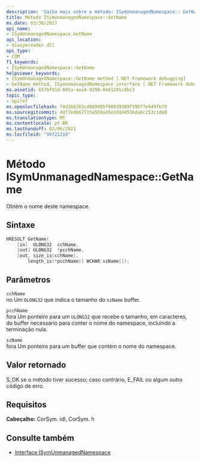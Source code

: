 ```yaml
---
description: 'Saiba mais sobre o método: ISymUnmanagedNamespace:: GetName'
title: Método ISymUnmanagedNamespace::GetName
ms.date: 03/30/2017
api_name:
- ISymUnmanagedNamespace.GetName
api_location:
- diasymreader.dll
api_type:
- COM
f1_keywords:
- ISymUnmanagedNamespace::GetName
helpviewer_keywords:
- ISymUnmanagedNamespace::GetName method [.NET Framework debugging]
- GetName method, ISymUnmanagedNamespace interface [.NET Framework debugging]
ms.assetid: 657bf91d-005a-4ea4-9298-04d1291c0bc3
topic_type:
- apiref
ms.openlocfilehash: f4d366363cd089995f98039389f59077e949fb79
ms.sourcegitcommit: ddf7edb67715a5b9a45e3dd44536dabc153c1de0
ms.translationtype: MT
ms.contentlocale: pt-BR
ms.lasthandoff: 02/06/2021
ms.locfileid: "99721210"
---
```

# <a name="isymunmanagednamespacegetname-method"></a>Método ISymUnmanagedNamespace::GetName

Obtém o nome deste namespace.  
  
## <a name="syntax"></a>Sintaxe  
  
```cpp  
HRESULT GetName(  
    [in]  ULONG32  cchName,  
    [out] ULONG32  *pcchName,  
    [out, size_is(cchName),  
        length_is(*pcchName)] WCHAR szName[]);  
```  
  
## <a name="parameters"></a>Parâmetros  

 `cchName`  
 no Um `ULONG32` que indica o tamanho do `szName` buffer.  
  
 `pcchName`  
 fora Um ponteiro para um `ULONG32` que recebe o tamanho, em caracteres, do buffer necessário para conter o nome do namespace, incluindo a terminação nula.  
  
 `szName`  
 fora Um ponteiro para um buffer que contém o nome do namespace.  
  
## <a name="return-value"></a>Valor retornado  

 S_OK se o método tiver sucesso; caso contrário, E_FAIL ou algum outro código de erro.  
  
## <a name="requirements"></a>Requisitos  

 **Cabeçalho:** CorSym. idl, CorSym. h  
  
## <a name="see-also"></a>Consulte também

- [Interface ISymUnmanagedNamespace](isymunmanagednamespace-interface.md)

